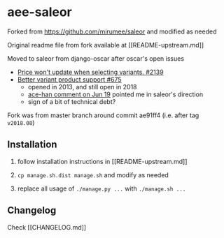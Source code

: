 # aee-saleor
Forked from https://github.com/mirumee/saleor and modified as needed

Original readme file from fork available at [[README-upstream.md]]

Moved to saleor from django-oscar after oscar's open issues
- [ Price won't update when selecting variants. #2139 ](https://github.com/django-oscar/django-oscar/issues/2139)
- [ Better variant product support #675 ](https://github.com/django-oscar/django-oscar/issues/675)
  - opened in 2013, and still open in 2018
  - [ ace-han comment on Jun 19](https://github.com/django-oscar/django-oscar/issues/675#issuecomment-398478730) pointed me in saleor's direction
  - sign of a bit of technical debt?

Fork was from master branch around commit ae91ff4 (i.e. after tag `v2018.08`)


## Installation

1. follow installation instructions in [[README-upstream.md]]

2. `cp manage.sh.dist manage.sh` and modify as needed

3. replace all usage of `./manage.py ...` with `./manage.sh ...`


## Changelog

Check [[CHANGELOG.md]]
